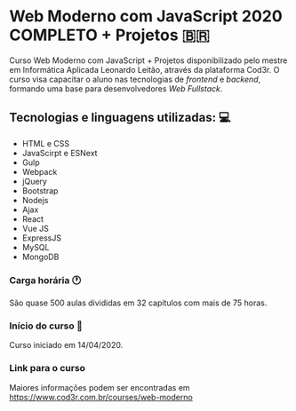#  Web Moderno com JavaScript 2020 COMPLETO + Projetos  :brazil:

Curso Web Moderno com JavaScript + Projetos disponibilizado pelo mestre em Informática Aplicada Leonardo Leitão, através da plataforma Cod3r. O curso visa capacitar o aluno nas tecnologias de _frontend_ e _backend_, formando uma base para desenvolvedores _Web Fullstack_.

## Tecnologias e linguagens utilizadas: :computer:

<ul>
  <li>HTML e  CSS</li>
  <li>JavaScirpt e ESNext</li>
  <li>Gulp</li>
  <li>Webpack</li>
  <li>jQuery</li>
  <li>Bootstrap</li>
  <li>Nodejs</li>
  <li>Ajax</li>
  <li>React</li>
  <li>Vue JS</li>
  <li>ExpressJS</li>
  <li>MySQL</li>
  <li>MongoDB</li>
</ul>

### Carga horária :clock1:

São quase 500 aulas divididas em 32 capítulos com mais de 75 horas.

### Início do curso :calendar:

Curso iniciado em 14/04/2020.

### Link para o curso

Maiores informações podem ser encontradas em https://www.cod3r.com.br/courses/web-moderno
